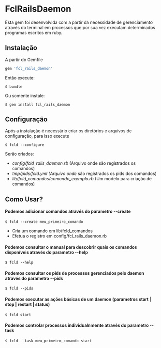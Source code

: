 # FclRailsDaemon

Esta gem foi desenvolvida com a partir da necessidade de gerenciamento através do terminal em processos que por sua vez
executam determinados programas escritos em ruby.

## Instalação

A partir do Gemfile

```ruby
gem 'fcl_rails_daemon'
```

Então execute:

    $ bundle

Ou somente instale:

    $ gem install fcl_rails_daemon


## Configuração

Após a instalação é necessário criar os diretórios e arquivos de configuração, para isso execute

    $ fcld --configure

Serão criados:

 * _config/fcld_rails_daemon.rb_ (Arquivo onde são registrados os comandos)
 * _tmp/pids/fcld.yml (Arquivo onde_ são registrados os pids dos comandos)
 * _lib/fcld_comandos/comando_exemplo.rb_ (Um modelo para criação de comandos)


## Como Usar?

#### Podemos adicionar comandos através do parametro --create

    $ fcld --create meu_primeiro_comando

 * Cria um comando em lib/fcld_comandos
 * Efetua o registro em config/fcl_rails_daemon.rb


#### Podemos consultar o manual para descobrir quais os comandos disponíveis através do parametro --help

    $ fcld --help


#### Podemos consultar os pids de processos gerenciados pelo daemon através do parametro --pids

    $ fcld --pids


#### Podemos executar as ações básicas de um daemon (parametros start | stop | restart | status)

    $ fcld start


#### Podemos controlar processos individualnmente através do parametro --task

    $ fcld --task meu_primeiro_comando start

